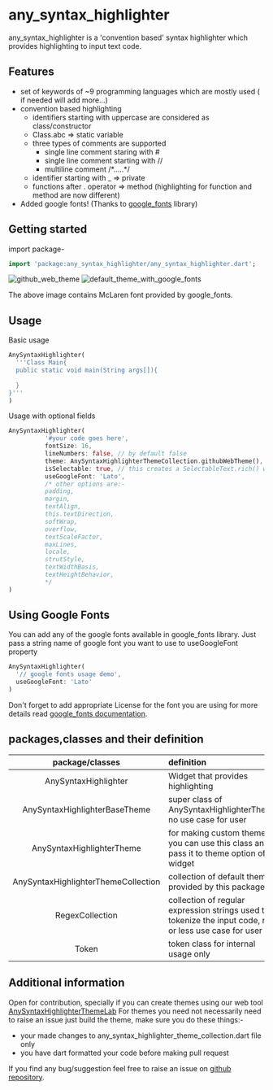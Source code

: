 # any_syntax_highlighter

any_syntax_highlighter is a 'convention based' syntax highlighter which provides highlighting to input text code.

## Features

* set of keywords of ~9 programming languages which are mostly used ( if needed will add more...)
* convention based highlighting 
    * identifiers starting with uppercase are considered as class/constructor
    * Class.abc => static variable
    * three types of comments are supported
        * single line comment staring with #
        * single line comment starting with //
        * multiline comment /*.....\*/
    * identifier starting with _ => private
    * functions after . operator => method (highlighting for function and method are now different)
 * Added google fonts! (Thanks to [google_fonts](https://pub.dev/packages/google_fonts) library)

## Getting started

import package-
```dart
import 'package:any_syntax_highlighter/any_syntax_highlighter.dart';
```
![github_web_theme](https://ssrajputtheboss.github.io/testing/ashs3.png)
![default_theme_with_google_fonts](https://ssrajputtheboss.github.io/testing/ashgf.png)

The above image contains McLaren font provided by google_fonts.

## Usage

Basic usage
```dart
AnySyntaxHighlighter(
  '''Class Main{
  public static void main(String args[]){
    
  }
}'''
)
```

Usage with optional fields
```dart
AnySyntaxHighlighter(
          '#your code goes here',
          fontSize: 16,
          lineNumbers: false, // by default false
          theme: AnySyntaxHighlighterThemeCollection.githubWebTheme(), // you can create and pass custom theme using AnySyntaxHighlighterTheme class
          isSelectable: true, // this creates a SelectableText.rich() widget, makes text selectable (by default false)
          useGoogleFont: 'Lato',
          /* other options are:- 
          padding,
          margin,
          textAlign,
          this.textDirection,
          softWrap,
          overflow,
          textScaleFactor,
          maxLines,
          locale,
          strutStyle,
          textWidthBasis,
          textHeightBehavior,
          */
)
```

## Using Google Fonts

You can add any of the google fonts available in google_fonts library. Just pass
a string name of google font you want to use to useGoogleFont property

```dart
AnySyntaxHighlighter(
  '// google fonts usage demo',
  useGoogleFont: 'Lato'
)
```

Don't forget to add appropriate License for the font you are using for more details
read [google_fonts documentation](https://pub.dev/packages/google_fonts).

## packages,classes and their definition

|package/classes|definition|
| :--: | :--- |
|AnySyntaxHighlighter|Widget that provides highlighting|
|AnySyntaxHighlighterBaseTheme|super class of AnySyntaxHighlighterTheme no use case for user|
|AnySyntaxHighlighterTheme|for making custom themes you can use this class and pass it to theme option of widget|
|AnySyntaxHighlighterThemeCollection|collection of default themes provided by this package|
|RegexCollection|collection of regular expression strings used to tokenize the input code, no or less use case for user|
|Token|token class for internal usage only|

## Additional information

Open for contribution, specially if you can create themes using our web tool [AnySyntaxHighlighterThemeLab](https://ssrajputtheboss.github.io/any_syntax_highlighter_web_app/)
For themes you need not necessarily need to raise an issue just build the theme, make sure you do these things:-
* your made changes to any_syntax_highlighter_theme_collection.dart file only
* you have dart formatted your code before making pull request

If you find any bug/suggestion feel free to raise an issue on [github repository](https://github.com/ssrajputtheboss/any_syntax_highlighter).
